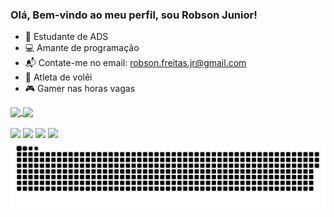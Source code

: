 ### Olá, Bem-vindo ao meu perfil, sou Robson Junior!

- 📖 Estudante de ADS
- 💻 Amante de programação
- 📬 Contate-me no email: robson.freitas.jr@gmail.com
- 🏐 Atleta de volêi
- 🎮 Gamer nas horas vagas

<a href="https://github.com/RobsonFei09/github-readme-stats">
  <img height=200 align="center" src="https://github-readme-stats.vercel.app/api?username=RobsonFei09&show_icons=true&theme=shadow_red" />
</a>
<a href="https://github.com/anuraghazra/convoychat">
  <img height=200 align="center" src="https://github-readme-stats.vercel.app/api/top-langs?username=RobsonFei09&layout=compact&langs_count=8&card_width=320&theme=shadow_red" />
</a>




  <div style= "display: inline_block" ><br> 
  <a href="[https://www.instagram.com/robson23_freitas/]" target="_blank"><img src="https://img.shields.io/badge/-Instagram-%23E4405F?style=for-the-badge&logo=instagram&logoColor=white" target="_blank"></a>
  <a href="" target="_blank"><img src="https://img.shields.io/badge/Discord-7289DA?style=for-the-badge&logo=discord&logoColor=white" target="_blank"></a> 
  <a href = "robson.freitas.jr@gmail.com"><img src="https://img.shields.io/badge/-Gmail-%23333?style=for-the-badge&logo=gmail&logoColor=white" target="_blank"></a>
  <a href="https://www.linkedin.com/in/robson-junior-santosos-de-freitas-70b500186/" target="_blank"><img src="https://img.shields.io/badge/-LinkedIn-%230077B5?style=for-the-badge&logo=linkedin&logoColor=white" target="_blank"></a> 
</div>

<picture align="center">
  <source media="(prefers-color-scheme: dark)" srcset="https://raw.githubusercontent.com/RobsonFei09/RobsonFei09/output/github-contribution-grid-snake-dark.svg">
  <source media="(prefers-color-scheme: light)" srcset="https://raw.githubusercontent.com/RobsonFei09/RobsonFei09/output/github-contribution-grid-snake-dark.svg">
  <img align="center" alt="github contribution grid snake animation" src="https://raw.githubusercontent.com/RobsonFei09/RobsonFei09/output/github-contribution-grid-snake.svg">
</picture>






